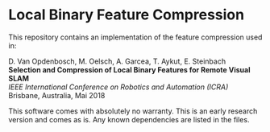# Local Binary Feature Compression

This repository contains an implementation of the feature compression used in: 

 D. Van Opdenbosch, M. Oelsch, A. Garcea, T. Aykut, E. Steinbach  
**Selection and Compression of Local Binary Features for Remote Visual SLAM**  
*IEEE International Conference on Robotics and Automation (ICRA)*  
Brisbane, Australia, Mai 2018  

This software comes with absolutely no warranty. This is an early research version and comes as is. Any known dependencies are listed in the files. 
